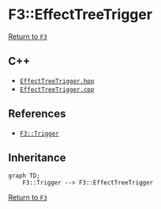 # F3::EffectTreeTrigger

[Return to `F3`](/docs/F3.md)

## C++

- [`EffectTreeTrigger.hpp`](/c++/include/EffectTreeTrigger.hpp)
- [`EffectTreeTrigger.cpp`](/c++/source/EffectTreeTrigger.cpp)

## References

- [`F3::Trigger`](/docs/F3/Trigger.md)

## Inheritance

```mermaid
graph TD;
    F3::Trigger --> F3::EffectTreeTrigger
```

[Return to `F3`](/docs/F3.md)